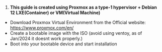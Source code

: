 1. **This guide is created using Proxmox as a type-1 hypervisor + Debian 12 LXE(Container) or VM(Virtual Machine)**
- Download Proxmox Virtual Environment from the Official website: https://www.proxmox.com/en/
- Create a bootable image with the ISO (avoid using ventoy, as of Jan/2024 it doesnt work properly.)
- Boot into your bootable device and start installation

